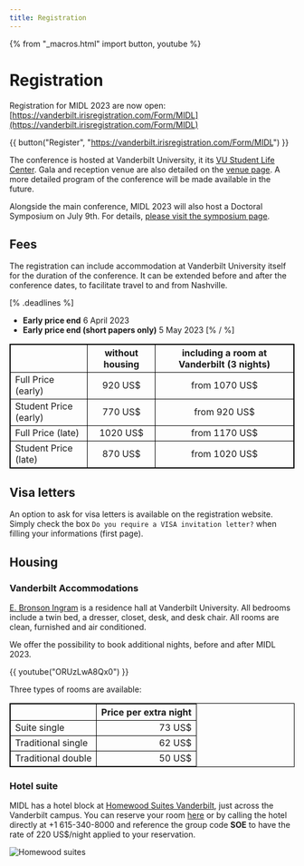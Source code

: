 ```yaml
---
title: Registration
---
```

{% from "_macros.html" import button, youtube %}
<style type="text/css">

table, td, th{
        border-collapse: collapse;
        border: 1px solid black;
}
</style>

# Registration

Registration for MIDL 2023 are now open: [https://vanderbilt.irisregistration.com/Form/MIDL](https://vanderbilt.irisregistration.com/Form/MIDL)

{{ button("Register", "https://vanderbilt.irisregistration.com/Form/MIDL") }}

The conference is hosted at Vanderbilt University, it its [VU Student Life Center](/venue.html). Gala and reception venue are also detailed on the [venue page](/venue.html). A more detailed program of the conference will be made available in the future.

Alongside the main conference, MIDL 2023 will also host a Doctoral Symposium on July 9th. For details, [please visit the symposium page](/doctoral.html).

## Fees

The registration can include accommodation at Vanderbilt University itself for the duration of the conference. It can be extended before and after the conference dates, to facilitate travel to and from Nashville.

[% .deadlines %]
* **Early price end** 6 April 2023
* **Early price end (short papers only)** 5 May 2023
[% / %]

<center>

|                       | without housing | including a room at Vanderbilt (3 nights) |
|:----------------------|:----------------:|:------------------------------------:|
| Full Price (early)    | 920 US$          | from 1070 US$                 |
| Student Price (early) | 770 US$          | from 920 US$                  |
| Full Price (late)     | 1020 US$         | from 1170 US$                 |
| Student Price (late)  | 870 US$          | from 1020 US$                  |

</center>

## Visa letters
An option to ask for visa letters is available on the registration website. Simply check the box `Do you require a VISA invitation letter?` when filling your informations (first page).


## Housing
### Vanderbilt Accommodations
[E. Bronson Ingram](https://www.vanderbilt.edu/ohare/e-bronson-ingram-college/) is a residence hall at Vanderbilt University. All bedrooms include a twin bed, a dresser, closet, desk, and desk chair. All rooms are clean, furnished and air conditioned.

We offer the possibility to book additional nights, before and after MIDL 2023.

{{ youtube("ORUzLwA8Qx0") }}

Three types of rooms are available:

<center>

| | Price per extra night |
|:-|-:|
| Suite single | 73 US$ |
| Traditional single | 62 US$ |
| Traditional double | 50 US$ |

</center>

### Hotel suite
MIDL has a hotel block at [Homewood Suites Vanderbilt](https://group.homewood-suites.com/qd8cx1), just across the Vanderbilt campus. You can reserve your room [here](https://group.homewood-suites.com/qd8cx1) or by calling the hotel directly at +1 615-340-8000 and reference the group code **SOE** to have the rate of 220 US$/night applied to your reservation.

![Homewood suites](https://www.hilton.com/im/en/BNAVBHW/7577571/bnavbhw-exterior-dusk.jpg?impolicy=crop&cw=4600&ch=1931&gravity=NorthWest&xposition=0&yposition=568&rw=1220&rh=512)
